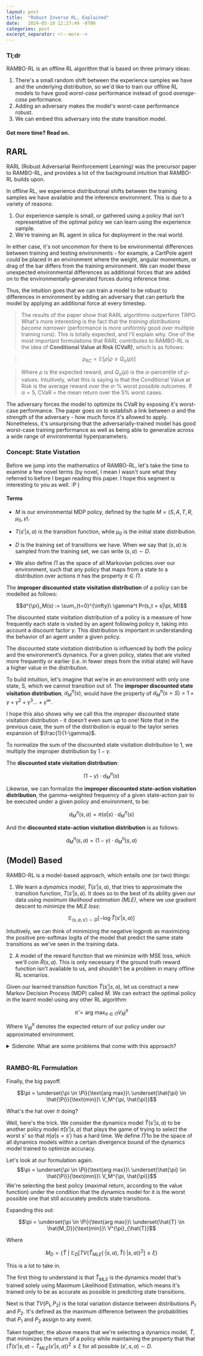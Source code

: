 ```yaml
---
layout: post
title:  "Robust Inverse RL, Explained"
date:   2024-05-10 12:27:49 -0700
categories: post
excerpt_separator: <!--more-->
---
```

### Tl;dr 
RAMBO-RL is an offline RL algorithm that is based on three primary ideas:
1. There's a small random shift between the experience samples we have and the underlying distribution, so we'd like to train our offline RL models to have good *worst-case* performance instead of good *average-case* performance.
2. Adding an adversary makes the model's worst-case performance robust.
3. We can embed this adversary into the state transition model.

#### Got more time? Read on.
<!--more-->

## RARL

RARL (Robust Adversarial Reinforcement Learning) was the precursor paper to RAMBO-RL, and provides a lot of the background intuition that RAMBO-RL builds upon. 

In offline RL, we experience distributional shifts between the training samples we have available and the inference environment. This is due to a variety of reasons:
1. Our experience sample is small, or gathered using a policy that isn't representative of the optimal policy we can learn using the experience sample.
2. We're training an RL agent in silica for deployment in the real world.

In either case, it's not uncommon for there to be environmental differences between training and testing environments - for example, a CartPole agent could be placed in an environment where the weight, angular momentum, or drag of the bar differs from the training environment. We can model these unexpected environmental differences as additional forces that are added on to the environmentally-generated forces during inference time. 

Thus, the intuition goes that we can train a model to be robust to differences in environment by adding an adversary that can perturb the model by applying an additional force at every timestep.

>The results of the paper show that RARL algorithms outperform TRPO. What's more interesting is the fact that the *training distributions become narrower* (performance is more uniformly good over multiple training runs). This is totally expected, and I'll explain why. One of the most important formulations that RARL contributes to RAMBO-RL is the idea of **Conditional Value at Risk (CVaR)**, which is as follows:

>$$\rho_{RC} = \mathbb{E}[\rho|\rho \leq Q_\alpha(\rho)]$$

>Where $\rho$ is the expected reward, and $Q_\alpha(\rho)$ is the $\alpha$-percentile of $\rho$-values. Intuitively, what this is saying is that the Conditional Value at Risk is the average reward over the $\alpha$-% worst possible outcomes. If $\alpha = 5$, CVaR = the mean return over the 5% worst cases.

The adversary forces the model to optimize its CVaR by exposing it's worst-case performance. The paper goes on to establish a link between $\alpha$ and the *strength* of the adversary - how much force it's allowed to apply. Nonetheless, it's unsurprising that the adversarially-trained model has good worst-case training performance as well as being able to generalize across a wide range of environmental hyperparameters.

### Concept: State Vistation
Before we jump into the mathematics of RAMBO-RL, let's take the time to examine a few novel terms (by novel, I mean I wasn't sure what they referred to before I began reading this paper. I hope this segment is interesting to you as well. :P )

#### Terms
- $M$ is our environmental MDP policy, defined by the tuple $M = (S, A, T, R, \mu_0, \gamma)$. 

- $T(s' \vert s, a)$ is the transition function, while $\mu_0$ is the initial state distribution.

- $D$ is the training set of transitions we have. When we say that $(s, a)$ is sampled from the training set, we can write $(s, a) \sim D$.

- We also define $\Pi$ as the space of all Markovian policies over our environment, such that any policy that maps from a state to a distribution over actions $\pi$ has the property $\pi \in \Pi$.

The **improper discounted state visitation distribution** of a policy can be modelled as follows:

$$d^{\pi}_M(s) := \sum_{t=0}^{\infty}\ \gamma^t Pr(s_t = s|\pi, M)$$

The discounted state visitation distribution of a policy is a measure of how frequently each state is visited by an agent following policy $\pi$, taking into account a discount factor $\gamma$. This distribution is important in understanding the behavior of an agent under a given policy.

The discounted state visitation distribution is influenced by both the policy and the environment’s dynamics. For a given policy, states that are visited more frequently or earlier (i.e. in fewer steps from the initial state) will have a higher value in the distribution.

To build intuition, let's imagine that we're in an environment with only one state, S, which we cannot transition out of. The **improper discounted state visitation distribution**, $d^{\pi}_M(s)$, would have the property of $d^{\pi}_M(s=S) = 1 + \gamma + \gamma^2 + \gamma^3... + \gamma^\infty$. 

I hope this also shows why we call this the *improper* discounted state visitation distribution - it doesn't even sum up to one! Note that in the previous case, the sum of the distribution is equal to the taylor series expansion of $\frac{1}{1-\gamma}$.

To normalize the sum of the discounted state visitation distribution to 1, we multiply the improper distribution by $1-\gamma$.

The **discounted state visitation distribution**:

$$(1-\gamma)\cdot d^{\pi}_M(s)$$

Likewise, we can formalize the **improper discounted state-action visitation distribution**, the gamma-weighted frequency of a given state-action pair to be executed under a given policy and environment, to be:

$$d^{\pi}_M(s, a) = \pi(a|s)\cdot d^{\pi}_M(s)$$

And the **discounted state-action visitation distribution** is as follows:

$$d^{\pi}_M(s, a) = (1-\gamma)\cdot d^{\pi}_M(s, a)$$

## (Model) Based
RAMBO-RL is a model-based approach, which entails one (or two) things:
1. We learn a *dynamics model*, $\hat{T}(s' \vert s,a)$, that tries to approximate the transition function, $T(s' \vert s,a)$. It does so to the best of its ability given our data using *maximum likelihood estimation (MLE)*, where we use gradient descent to minimize the *MLE loss*:

$$\mathbb{E}_{(s,a,s') \sim D}\left[-\log \hat{T}(s' \vert s,a)\right]$$

Intuitively, we can think of minimizing the negative logprob as maximizing the positive pre-softmax logits of the model that predict the same state transitions as we've seen in the training data.

2. A model of the reward function that we minimize with MSE loss, which we'll coin $\hat{R}(s, a)$. This is only necessary if the ground truth reward function isn't available to us, and shouldn't be a problem in many offline RL scenarios.

Given our learned transition function $\hat{T}(s' \vert s,a)$, let us construct a new Markov Decision Process (MDP) called $\hat{M}$. We can extract the optimal policy in the learnt model using any other RL algorithm: 

$$\hat{\pi} = \text{arg max}_{\pi \in \Pi} V^{\pi}_{\hat{M}}$$

Where $V^{\pi}_{\hat{M}}$ denotes the expected return of our policy under our approximated environment.

<details><summary>Sidenote: What are some problems that come with this approach?</summary>
<br/>
A historical problem that has plagued model-based offline RL is model exploitation. Naively, we're constructing our new environment, represented by the MDP $\hat{M}$, to start from the same state as the original environment does and then be completely guided by our dynamics model. It's not hard to imagine a model learning to gain insane reward by throwing the dynamics model off-kilter by seeking some super weird state not in the training data.

How do we tackle this problem? Well, what we can do is keep the environment bounded by making sure that the dynamics model is never in control for more than a few timesteps. 

We can sample a transition from our dataset:

$$(s,a,s') \sim D$$

And for a few timesteps:

$$s_{t+1} = \hat{T}(s_{t}, \pi(s_{t}))$$

$r_{t+1} = \hat{R}(s_{t}, \pi(s_{t}))$ or $r_{t+1} = R(s_{t}, \pi(s_{t}))$

Afterwards, we sample another transition. The number of timesteps that this process can be allowed to go on for is a hyperparameter, k. The MBPO paper finds a formula for the optimal k for a given upper bound in dynamics model error. For simplicity, we won't go into that right now - the full proof is beyond my pay grade - but suffice it to say that k is a parameter that we can tune to optimize performance.

</details>
<br/>

### RAMBO-RL Formulation
Finally, the big payoff. 

$$\pi = \underset{\pi \in \Pi}{\text{arg max}}\ \underset{\hat{\pi} \in \hat{\Pi}}{\text{min}}\ V_M^{\pi, \hat{\pi}}$$

What's the hat over $\pi$ doing?

Well, here's the trick. We consider the dynamics model $\hat{T}(s' \vert s,a)$ to be another policy model $\hat{\pi}(s' \vert s, a)$ that plays the game of trying to select the worst s' so that $\pi(a \vert s=s')$ has a hard time. We define $\hat{\Pi}$ to be the space of all dynamics models within a certain divergence bound of the dynamics model trained to optimize accuracy. 

Let's look at our formulation again.
$$\pi = \underset{\pi \in \Pi}{\text{arg max}}\ \underset{\hat{\pi} \in \hat{\Pi}}{\text{min}}\ V_M^{\pi, \hat{\pi}}$$
We're selecting the best policy (maximal return, according to the value function) under the condition that the dynamics model for it is the worst possible one that still accurately predicts state transitions.

Expanding this out:

$$\pi = \underset{\pi \in \Pi}{\text{arg max}}\ \underset{\hat{T} \in \hat{M_D}}{\text{min}}\ V^{\pi}_{\hat{T}}$$

Where

$$M_D = \left\{\hat{T}\ |\ \mathbb{E}_D\left[TV \left(\hat{T}_{MLE}(\cdot|s, a), \hat{T}(\cdot|s, a) \right)^2\right] \leq \xi \right\}$$

This is a lot to take in. 

The first thing to understand is that $\hat{T}_{MLE}$ is the dynamics model that's trained solely using Maximum Likelihood Estimation, which means it's trained only to be as accurate as possible in predicting state transitions.


Next is that $TV(P_1, P_2)$ is the total variation distance between distributions $P_1$ and $P_2$. It's defined as the maximum difference between the probabilities that $P_1$ and $P_2$ assign to any event. 

Taken together, the above means that we're selecting a dynamics model, $\hat{T}$, that minimizes the return of a policy while maintaining the property that that $\left(\hat{T}(s'\vert s, a) - \hat{T}_{MLE}(s'\vert s, a) \right)^2 \leq \xi$ for all possible $(s', s, a) \sim D$.